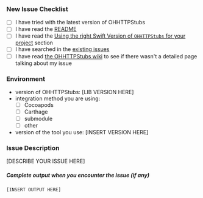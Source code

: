 <!-- Thanks for taking the time to report your issue with OHHTTPStubs! When submitting your issue, please make sure to check the following boxes by putting an x in the appropriate [ ] so we can fully understand the context of your problem and help you better -->

### New Issue Checklist

- [ ] I have tried with the latest version of OHHTTPStubs
- [ ] I have read the [README](https://github.com/AliSoftware/OHHTTPStubs/blob/master/README.md)
- [ ] I have read the [Using the right Swift Version of `OHHTTPStubs` for your project](https://github.com/AliSoftware/OHHTTPStubs#using-the-right-swift-version-of-ohhttpstubs-for-your-project) section
- [ ] I have searched in the [existing issues](https://github.com/AliSoftware/OHHTTPStubs/issues?utf8=✓&q=is%3Aissue)
- [ ] I have read [the OHHTTPStubs wiki](https://github.com/AliSoftware/OHHTTPStubs/wiki) to see if there wasn't a detailed page talking about my issue

### Environment

- version of OHHTTPStubs: [LIB VERSION HERE]
- integration method you are using:
  * [ ] Cocoapods
  * [ ] Carthage
  * [ ] submodule
  * [ ] other
- version of the tool you use: [INSERT VERSION HERE]

### Issue Description

[DESCRIBE YOUR ISSUE HERE]

##### Complete output when you encounter the issue (if any)

```[INSERT OUTPUT HERE]```
